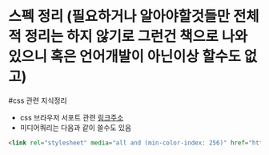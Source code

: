 # 스펙 정리 (필요하거나 알아야할것들만 전체적 정리는 하지 않기로 그런건 책으로 나와 있으니 혹은 언어개발이 아닌이상 할수도 없고)

#css 관련 지식정리
 - css 브라우저 서포트 관련 [링크주소](http://caniuse.com/)
 - 미디어쿼리는 다음과 같이 쓸수도 있음
```html
<link rel="stylesheet" media="all and (min-color-index: 256)" href="http://foo.bar.com/stylesheet.css" />
```
